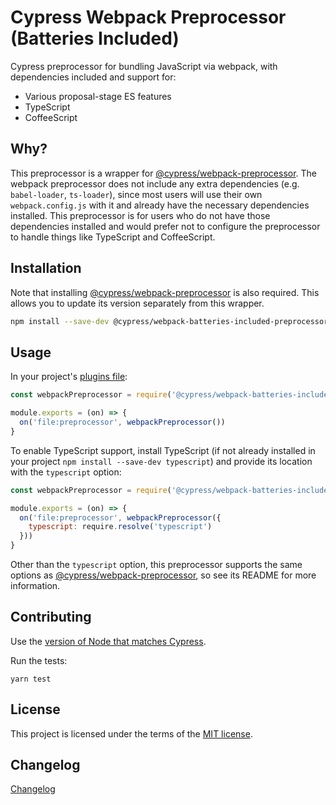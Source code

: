 # Cypress Webpack Preprocessor (Batteries Included)

Cypress preprocessor for bundling JavaScript via webpack, with dependencies included and support for:

- Various proposal-stage ES features
- TypeScript
- CoffeeScript

## Why?

This preprocessor is a wrapper for [@cypress/webpack-preprocessor](https://github.com/cypress-io/cypress/tree/develop/npm/webpack-preprocessor#readme). The webpack preprocessor does not include any extra dependencies (e.g. `babel-loader`, `ts-loader`), since most users will use their own `webpack.config.js` with it and already have the necessary dependencies installed. This preprocessor is for users who do not have those dependencies installed and would prefer not to configure the preprocessor to handle things like TypeScript and CoffeeScript.

## Installation

Note that installing [@cypress/webpack-preprocessor](https://github.com/cypress-io/cypress-webpack-preprocessor) is also required. This allows you to update its version separately from this wrapper.

```sh
npm install --save-dev @cypress/webpack-batteries-included-preprocessor @cypress/webpack-preprocessor
```

## Usage

In your project's [plugins file](https://on.cypress.io/guides/tooling/plugins-guide.html):

```javascript
const webpackPreprocessor = require('@cypress/webpack-batteries-included-preprocessor')

module.exports = (on) => {
  on('file:preprocessor', webpackPreprocessor())
}
```

To enable TypeScript support, install TypeScript (if not already installed in your project `npm install --save-dev typescript`) and provide its location with the `typescript` option:

```javascript
const webpackPreprocessor = require('@cypress/webpack-batteries-included-preprocessor')

module.exports = (on) => {
  on('file:preprocessor', webpackPreprocessor({
    typescript: require.resolve('typescript')
  }))
}
```

Other than the `typescript` option, this preprocessor supports the same options as [@cypress/webpack-preprocessor](https://github.com/cypress-io/cypress/tree/develop/npm/webpack-preprocessor#readme), so see its README for more information.

## Contributing

Use the [version of Node that matches Cypress](https://github.com/cypress-io/cypress/blob/develop/.node-version).

Run the tests:

```shell
yarn test
```

## License

This project is licensed under the terms of the [MIT license](/LICENSE.md).

[semantic-image]: https://img.shields.io/badge/%20%20%F0%9F%93%A6%F0%9F%9A%80-semantic--release-e10079.svg
[semantic-url]: https://github.com/semantic-release/semantic-release

## Changelog

[Changelog](./CHANGELOG.md)
